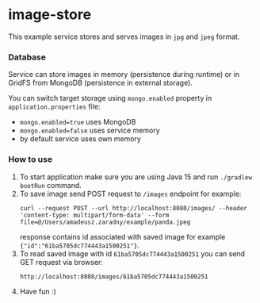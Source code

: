 # image-store

This example service stores and serves images in `jpg` and `jpeg` format.

### Database
Service can store images in memory (persistence during runtime) or in GridFS from MongoDB (persistence in external storage).

You can switch target storage using `mongo.enabled` property in `application.properties` file:
 - `mongo.enabled=true` uses MongoDB
 - `mongo.enabled=false` uses service memory
 - by default service uses own memory

### How to use

 1. To start application make sure you are using Java 15 and run `./gradlew bootRun` command.
 2. To save image send POST request to `/images` endpoint for example:
     ```
    curl --request POST --url http://localhost:8080/images/ --header 'content-type: multipart/form-data' --form file=@/Users/amadeusz.zaradny/example/panda.jpeg
    ```
    response contains id associated with saved image for example `{"id":"61ba5705dc774443a1500251"}`.
 3. To read saved image with id `61ba5705dc774443a1500251` you can send GET request via browser:
    ```
    http://localhost:8080/images/61ba5705dc774443a1500251
    ```  
 4. Have fun :)   
 
 
 
 
   